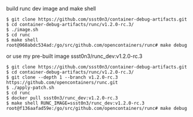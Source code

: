 build runc dev image and make shell

```
$ git clone https://github.com/ssst0n3/container-debug-artifacts.git
$ cd container-debug-artifacts/runc/v1.2.0-rc.3/
$ ./image.sh
$ cd runc
$ make shell
root@968abdc534ad:/go/src/github.com/opencontainers/runc# make debug
```

or use my pre-built image ssst0n3/runc_dev:v1.2.0-rc.3

```
$ git clone https://github.com/ssst0n3/container-debug-artifacts.git
$ cd container-debug-artifacts/runc/v1.2.0-rc.3/
$ git clone --depth 1 --branch v1.2.0-rc.3 https://github.com/opencontainers/runc.git
$ ./apply-patch.sh
$ cd runc
$ docker pull ssst0n3/runc_dev:v1.2.0-rc.3
$ make shell RUNC_IMAGE=ssst0n3/runc_dev:v1.2.0-rc.3
root@f136aafad59e:/go/src/github.com/opencontainers/runc# make debug
```
